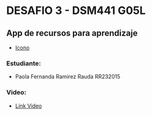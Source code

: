 # DESAFIO 3 - DSM441 G05L
## App de recursos para aprendizaje
- [Icono](https://github.com/PaoRauda/ListaRecursosAprendizaje/blob/master/ListaAprendizaje_Icon.png)

### Estudiante:
- Paola Fernanda Ramirez Rauda RR232015

### Video:
- [Link Video](https://drive.google.com/file/d/17K1VUiNuOR7x7QR07WJFwrVdyZGVKWqi/view?usp=sharing)
